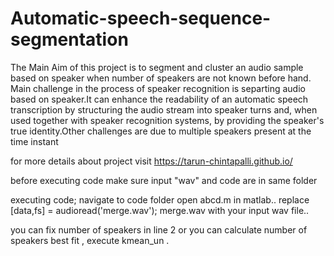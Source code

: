 # Automatic-speech-sequence-segmentation
The Main Aim of this project is to segment and cluster an audio sample based on speaker when number of speakers are not known before hand. Main challenge in the process of speaker recognition is separting audio based on speaker.It can enhance the readability of an automatic speech transcription by structuring the audio stream into speaker turns and, when used together with speaker recognition systems, by providing the speaker's true identity.Other challenges are due to multiple speakers present at the time instant

for more details about project visit https://tarun-chintapalli.github.io/



before executing code make sure input "wav" and code are in same folder

executing code;
navigate to code folder
open abcd.m in matlab..
replace [data,fs] = audioread('merge.wav'); merge.wav with your input wav file..

you can fix number of speakers in line 2 or
you can calculate number of speakers best fit , execute kmean_un .

